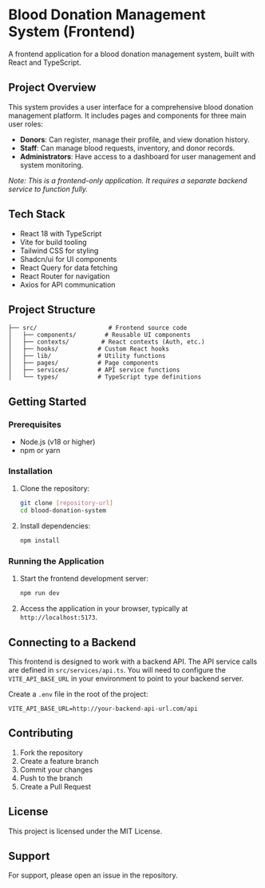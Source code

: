 # Blood Donation Management System (Frontend)

A frontend application for a blood donation management system, built with React and TypeScript.

## Project Overview

This system provides a user interface for a comprehensive blood donation management platform. It includes pages and components for three main user roles:

*   **Donors**: Can register, manage their profile, and view donation history.
*   **Staff**: Can manage blood requests, inventory, and donor records.
*   **Administrators**: Have access to a dashboard for user management and system monitoring.

_Note: This is a frontend-only application. It requires a separate backend service to function fully._

## Tech Stack

*   React 18 with TypeScript
*   Vite for build tooling
*   Tailwind CSS for styling
*   Shadcn/ui for UI components
*   React Query for data fetching
*   React Router for navigation
*   Axios for API communication

## Project Structure

```
├── src/                    # Frontend source code
│   ├── components/        # Reusable UI components
│   ├── contexts/         # React contexts (Auth, etc.)
│   ├── hooks/           # Custom React hooks
│   ├── lib/             # Utility functions
│   ├── pages/           # Page components
│   ├── services/        # API service functions
│   └── types/           # TypeScript type definitions
```

## Getting Started

### Prerequisites

*   Node.js (v18 or higher)
*   npm or yarn

### Installation

1.  Clone the repository:
    ```bash
    git clone [repository-url]
    cd blood-donation-system
    ```

2.  Install dependencies:
    ```bash
    npm install
    ```

### Running the Application

1.  Start the frontend development server:
    ```bash
    npm run dev
    ```

2.  Access the application in your browser, typically at `http://localhost:5173`.

## Connecting to a Backend

This frontend is designed to work with a backend API. The API service calls are defined in `src/services/api.ts`. You will need to configure the `VITE_API_BASE_URL` in your environment to point to your backend server.

Create a `.env` file in the root of the project:
```
VITE_API_BASE_URL=http://your-backend-api-url.com/api
```

## Contributing

1.  Fork the repository
2.  Create a feature branch
3.  Commit your changes
4.  Push to the branch
5.  Create a Pull Request

## License

This project is licensed under the MIT License.

## Support

For support, please open an issue in the repository.
